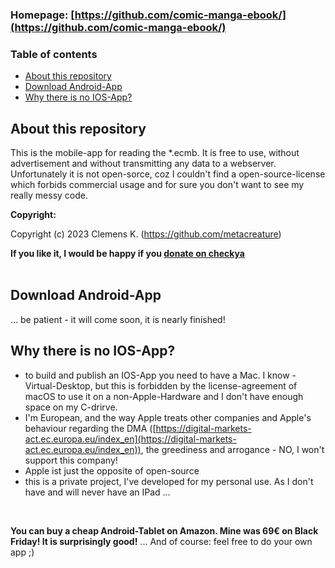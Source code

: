 ### Homepage: [https://github.com/comic-manga-ebook/](https://github.com/comic-manga-ebook/)

### Table of contents
- [About this repository](#about-this-repository)
- [Download Android-App](#download-android-app)
- [Why there is no IOS-App?](#why-there-is-no-ios-app)


## About this repository
This is the mobile-app for reading the *.ecmb. It is free to use, without advertisement and without transmitting any data to a webserver.<br />
Unfortunately it is not open-sorce, coz I couldn't find a open-source-license which forbids commercial usage and for sure you don't want to see my really messy code.

**Copyright:**

Copyright (c) 2023 Clemens K. (https://github.com/metacreature)

**If you like it, I would be happy if you  [donate on checkya](https://checkya.com/1hhp2cpit9eha/payme)**<br /><br />


## Download Android-App

... be patient - it will come soon, it is nearly finished!

## Why there is no IOS-App?

- to build and publish an IOS-App you need to have a Mac. I know - Virtual-Desktop, but this is forbidden by the license-agreement of macOS to use it on a non-Apple-Hardware and I don't have enough space on my C-drirve. 
- I'm European, and the way Apple treats other companies and Apple's behaviour regarding the DMA ([https://digital-markets-act.ec.europa.eu/index_en](https://digital-markets-act.ec.europa.eu/index_en)), the greediness and arrogance - NO, I won't support this company!
- Apple ist just the opposite of open-source
- this is a private project, I've developed for my personal use. As I don't have and will never have an IPad ...
<br />

<b>You can buy a cheap Android-Tablet on Amazon. Mine was 69€ on Black Friday! It is surprisingly good!</b>
... And of course: feel free to do your own app ;)
<br /><br /><br />
